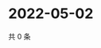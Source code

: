 # 2022-05-02

共 0 条

<!-- BEGIN WEIBO -->
<!-- 最后更新时间 Mon May 02 2022 15:16:16 GMT+0800 (China Standard Time) -->

<!-- END WEIBO -->
